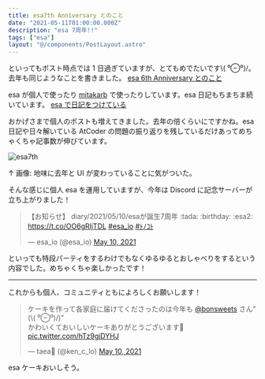 ```yaml
---
title: esa7th Anniversary とのこと
date: "2021-05-11T01:00:00.000Z"
description: "esa 7周年!!"
tags: ["esa"]
layout: "@/components/PostLayout.astro"
---
```


といってもポスト時点では 1 日過ぎていますが、とてもめでたいです\\( ⁰⊖⁰)/。
去年も同じようなことを書きました。 [esa 6th Anniversary とのこと](https://yutagoto.github.io/blog/posts/20200511-esa-6th-anniversary-%E3%81%A8%E3%81%AE%E3%81%93%E3%81%A8/)

esa が個人で使ったり [mitakarb](https://mitakarb.doorkeeper.jp/) で使ったりしています。esa 日記もちまちま続いています。 [esa で日記をつけている](https://yutagoto.github.io/blog/posts/20190514-esa%E3%81%A7%E6%97%A5%E8%A8%98%E3%82%92%E3%81%A4%E3%81%91%E3%81%A6%E3%81%84%E3%82%8B/)

おかげさまで個人のポストも増えてきました。去年の倍くらいにですかね。esa 日記や日々解いている AtCoder の問題の振り返りを残しているだけあってめちゃくちゃ記事数が伸びています。

![esa7th](/blog/assets/images//posts/20210511-esa7th-tonokoto/esa7th.png)

↑ 画像: 地味に去年と UI が変わっていることに気がついた。

そんな感じに個人 esa を運用していますが、今年は Discord に記念サーバーが立ち上がりました！

<blockquote class="twitter-tweet"><p lang="ja" dir="ltr">【お知らせ】 diary/2021/05/10/esaが誕生7周年 :tada: :birthday: :esa2: <a href="https://t.co/OO6gRljTDL">https://t.co/OO6gRljTDL</a> <a href="https://twitter.com/hashtag/esa_io?src=hash&amp;ref_src=twsrc%5Etfw">#esa_io</a> <a href="https://twitter.com/hashtag/%EF%BE%84%EF%BE%89%EF%BD%BA%EF%BE%84?src=hash&amp;ref_src=twsrc%5Etfw">#ﾄﾉｺﾄ</a></p>&mdash; esa_io (@esa_io) <a href="https://twitter.com/esa_io/status/1391623368017776643?ref_src=twsrc%5Etfw">May 10, 2021</a></blockquote>

といっても特段パーティをするわけでもなくゆるゆるとおしゃべりをするという内容でした。めちゃくちゃ楽しかったです！

---

これからも個人、コミュニティともによろしくお願いします！

<blockquote class="twitter-tweet" data-conversation="none"><p lang="ja" dir="ltr">ケーキを作って各家庭に届けてくださったのは今年も <a href="https://twitter.com/bonsweets?ref_src=twsrc%5Etfw">@bonsweets</a> さん&quot;(\( ⁰⊖⁰)/)&quot;<br>かわいくておいしいケーキありがとうございます🎂 <a href="https://t.co/hTz9gjDYHJ">pic.twitter.com/hTz9gjDYHJ</a></p>&mdash; taea🐶 (@ken_c_lo) <a href="https://twitter.com/ken_c_lo/status/1391648347212050434?ref_src=twsrc%5Etfw">May 10, 2021</a></blockquote>

esa ケーキおいしそう。
